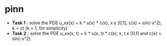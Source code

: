 # pinn
- **Task 1** : solve the PDE u_xx(x) + k * u(x) * c(x), x ε [0,1], c(x) = sin(-x^2), k = ct (k = 1, for simplicity)  
- **Task 2** : solve the PDE u_xx(x, t) + k * u(x, t) * c(x), x, t ε [0,1] and c(x) = sin(-x^2)
